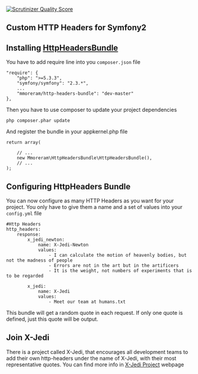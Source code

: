 
[![Scrutinizer Quality Score](https://scrutinizer-ci.com/g/mmoreram/http-headers-bundle/badges/quality-score.png?s=67d48a721ea419be7a09eaede52550efeda8c0c9)](https://scrutinizer-ci.com/g/mmoreram/http-headers-bundle/)

Custom HTTP Headers for Symfony2
-----

## Installing [HttpHeadersBundle](https://github.com/mmoreram/http-headers-bundle)
You have to add require line into you `composer.json` file

    "require": {
        "php": ">=5.3.3",
        "symfony/symfony": "2.3.*",
        ...
        "mmoreram/http-headers-bundle": "dev-master"
    },

Then you have to use composer to update your project dependencies

    php composer.phar update

And register the bundle in your appkernel.php file

    return array(

        // ...
        new Mmoreram\HttpHeadersBundle\HttpHeadersBundle(),
        // ...
    );

## Configuring HttpHeaders Bundle
You can now configure as many HTTP Headers as you want for your project. You only have to give them a name and a set of values into your `config.yml` file


    #Http Headers
    http_headers:
        response:
            x_jedi_newton:
                name: X-Jedi-Newton
                values:
                    - I can calculate the motion of heavenly bodies, but not the madness of people
                    - Errors are not in the art but in the artificers
                    - It is the weight, not numbers of experiments that is to be regarded

            x_jedi:
                name: X-Jedi
                values:
                    - Meet our team at humans.txt

This bundle will get a random quote in each request. If only one quote is defined, just this quote will be output.

## Join X-Jedi
There is a project called X-Jedi, that encourages all development teams to add their own http-headers under the name of X-Jedi, with their most representative quotes. You can find more info in [X-Jedi Project](http://xjedi.org) webpage